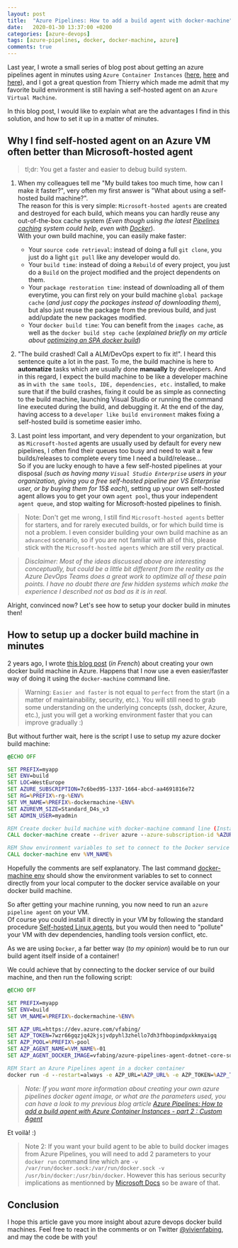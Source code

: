 ```yaml
---
layout: post
title:  "Azure Pipelines: How to add a build agent with docker-machine"
date:   2020-01-30 13:37:00 +0200
categories: [azure-devops]
tags: [azure-pipelines, docker, docker-machine, azure]
comments: true
---
```


Last year, I wrote a small series of blog post about getting an azure pipelines agent in minutes using `Azure Container Instances` ([here](https://www.vivienfabing.com/azure-devops/2019/05/14/azure-pipelines-how-to-add-a-build-agent-with-azure-container-instances.html), [here](https://www.vivienfabing.com/azure-devops/2019/06/20/azure-pipelines-how-to-add-a-build-agent-with-azure-container-instances-part-2-custom-agent.html) and [here](https://www.vivienfabing.com/azure-devops/2019/08/22/azure-pipelines-how-to-add-a-build-agent-with-azure-container-instances-part-3-build-agent-on-demand.html)), and I got a great question from Thierry which made me admit that my favorite build environment is still having a self-hosted agent on an `Azure Virtual Machine`.

In this blog post, I would like to explain what are the advantages I find in this solution, and how to set it up in a matter of minutes.

## Why I find self-hosted agent on an Azure VM often better than Microsoft-hosted agent

> tl;dr: You get a faster and easier to debug build system.

1. When my colleagues tell me "My build takes too much time, how can I make it faster?", very often my first answer is "What about using a self-hosted build machine?".  
The reason for this is very simple: `Microsoft-hosted agents` are created and destroyed for each build, which means you can hardly reuse any out-of-the-box cache system (*Even though using the latest [Pipelines caching](https://docs.microsoft.com/en-us/azure/devops/pipelines/caching/?view=azure-devops) system could help, even with [Docker](https://github.com/fadnavistanmay/azure-pipelines-caching-yaml)*).  
With your own build machine, you can easily make faster:
   - Your `source code retrieval`: instead of doing a full `git clone`, you just do a light `git pull` like any developer would do.
   - Your `build time`: instead of doing a `Rebuild` of every project, you just do a `Build` on the project modified and the project dependents on them.
   - Your `package restoration time`: instead of downloading all of them everytime, you can first rely on your build machine `global package cache` (*and just copy the packages instead of downloading them*), but also just reuse the package from the previous build, and just add/update the new packages modified.
   - Your `docker build time`: You can benefit from the `images cache`, as well as the `docker build step cache` (*explained briefly on my article about [optimizing an SPA docker build](https://www.vivienfabing.com/docker/2019/09/16/docker-optimize-aspnetcore-spa-container-with-visual-studio.html#docker-optimization-for-react-spa-application)*)

2. "The build crashed! Call a ALM/DevOps expert to fix it!". I heard this sentence quite a lot in the past. To me, the build machine is here to **automatize** tasks which are usually done **manually** by developers. And in this regard, I expect the build machine to be like a developer machine as in `with the same tools, IDE, dependencies, etc.` installed, to make sure that if the build crashes, fixing it could be as simple as connecting to the build machine, launching Visual Studio or running the command line executed during the build, and debugging it. At the end of the day, having access to a `developer like build environment` makes fixing a self-hosted build is sometime easier imho.
3. Last point less important, and very dependent to your organization, but as `Microsoft-hosted` agents are usually used by default for every new pipelines, I often find their queues too busy and need to wait a few builds/releases to complete every time I need a build/release...  
So if you are lucky enough to have a few self-hosted pipelines at your disposal *(such as having many `Visual Studio Enterprise` users in your organization, giving you a free self-hosted pipeline per VS Enterprise user, or by buying them for 15$ each*), setting up your own self-hosted agent allows you to get your own `agent pool`, thus your independent `agent queue`, and stop waiting for Microsoft-hosted pipelines to finish.

> Note: Don't get me wrong, I still find `Microsoft-hosted agents` better for starters, and for rarely executed builds, or for which build time is not a problem. I even consider building your own build machine as an `advanced` scenario, so if you are not familiar with all of this, please stick with the `Microsoft-hosted agents` which are still very practical.

> *Disclaimer: Most of the ideas discussed above are interesting conceptually, but could be a little bit different from the reality as the Azure DevOps Teams does a great work to optimize all of these pain points. I have no doubt there are few hidden systems which make the experience I described not as bad as it is in real.*

Alright, convinced now? Let's see how to setup your docker build in minutes then!

## How to setup up a docker build machine in minutes

2 years ago, I wrote [this blog post](https://blogs.infinitesquare.com/posts/alm/docker-sur-azure-setup-une-plateforme-de-dev-entiere-pour-pas-cher) (*in French*) about creating your own docker build machine in Azure. Happens that I now use a even easier/faster way of doing it using the `docker-machine` command line.

> Warning: `Easier and faster` is not equal to `perfect` from the start (in a matter of maintainability, security, etc.). You will still need to grab some understanding on the underlying concepts (ssh, docker, Azure, etc.), just you will get a working environment faster that you can improve gradually :)

But without further wait, here is the script I use to setup my azure docker build machine:

```cmd
@ECHO OFF

SET PREFIX=myapp
SET ENV=build
SET LOC=WestEurope
SET AZURE_SUBSCRIPTION=7c6bed95-1337-1664-abcd-aa4691816e72
SET RG=%PREFIX%-rg-%ENV%
SET VM_NAME=%PREFIX%-dockermachine-%ENV%
SET AZUREVM_SIZE=Standard_D4s_v3
SET ADMIN_USER=myadmin

REM Create docker build machine with docker-machine command line (Installed with Docker Desktop)
CALL docker-machine create --driver azure --azure-subscription-id %AZURE_SUBSCRIPTION% --azure-resource-group %RG% --azure-location %LOC% --azure-ssh-user %ADMIN_USER% --azure-size "%AZUREVM_SIZE%" %VM_NAME%

REM Show environment variables to set to connect to the Docker service installed in the docker-machine
CALL docker-machine env %VM_NAME%
```

Hopefully the comments are self explanatory.
The last command [docker-machine env](https://docs.docker.com/v17.09/machine/reference/env/) should show the environment variables to set to connect directly from your local computer to the docker service available on your docker build machine.

So after getting your machine running, you now need to run an `azure pipeline agent` on your VM.  
Of course you could install it directly in your VM by following the standard procedure [Self-hosted Linux agents](https://docs.microsoft.com/en-us/azure/devops/pipelines/agents/v2-linux?view=azure-devops), but you would then need to "pollute" your VM with dev dependencies, handling tools version conflict, etc.

As we are using `Docker`, a far better way (*to my opinion*) would be to run our build agent itself inside of a container!

We could achieve that by connecting to the docker service of our build machine, and then run the following script:

```cmd
@ECHO OFF

SET PREFIX=myapp
SET ENV=build
SET VM_NAME=%PREFIX%-dockermachine-%ENV%

SET AZP_URL=https://dev.azure.com/vfabing/
SET AZP_TOKEN=7wzr66gqzjq42kjsjvdpyhl3zhello7dh3fhbopimdpxkkmyaigq
SET AZP_POOL=%PREFIX%-pool
SET AZP_AGENT_NAME=%VM_NAME%-01
SET AZP_AGENT_DOCKER_IMAGE=vfabing/azure-pipelines-agent-dotnet-core-sdk

REM Start an Azure Pipelines agent in a docker container
docker run -d --restart=always -e AZP_URL=%AZP_URL% -e AZP_TOKEN=%AZP_TOKEN% -e AZP_POOL=%AZP_POOL% -e AZP_AGENT_NAME=%AZP_AGENT_NAME% %AZP_AGENT_DOCKER_IMAGE%
```

> *Note: If you want more information about creating your own azure pipelines docker agent image, or what are the parameters used, you can have a look to my previous blog article [Azure Pipelines: How to add a build agent with Azure Container Instances - part 2 : Custom Agent](https://www.vivienfabing.com/azure-devops/2019/06/20/azure-pipelines-how-to-add-a-build-agent-with-azure-container-instances-part-2-custom-agent.html)*

Et voilà! :)

> Note 2: If you want your build agent to be able to build docker images from Azure Pipelines, you will need to add 2 parameters to your `docker run` command line which are `-v /var/run/docker.sock:/var/run/docker.sock -v /usr/bin/docker:/usr/bin/docker`.
> However this has serious security implications as mentionned by [Microsoft Docs](https://docs.microsoft.com/en-us/azure/devops/pipelines/agents/docker?view=azure-devops#using-docker-within-a-docker-container) so be aware of that.

## Conclusion

I hope this article gave you more insight about azure devops docker build machines. 
Feel free to react in the comments or on Twitter [@vivienfabing](https://twitter.com/vivienfabing), and may the code be with you!
